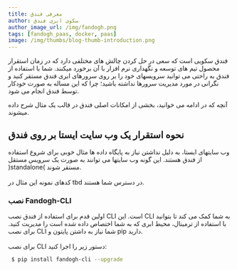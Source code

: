 ```yaml
---
title: معرفی فندق
author: سکوی ابری فندق
author_image_url: /img/fandogh.png
tags: [fandogh_paas, docker, paas]
image: /img/thumbs/blog-thumb-introduction.png
---
```


 فندق سکویی است که سعی در حل کردن چالش های مختلفی دارد که در زمان استقرار محصول تیم های توسعه و نگهداری نرم افزار با آن برخورد میکنند.
شما با استفاده از فندق به راحتی می توانید سرویسهای خود را بر روی سرورهای ابری فندق مستقر کنید و نگرانی در مورد مدیریت سرورها نداشته باشید؛ چرا که این مساله به صورت خودکار توسط فندق انجام می شود.

<!--truncate-->

آنچه که در ادامه می خوانید، بخشی از امکانات اصلی فندق در قالب یک مثال شرح داده میشوند.

## نحوه استقرار یک وب سایت ایستا بر روی فندق

وب سایتهای ایستا، به دلیل نداشتن نیاز به پایگاه داده ها مثال خوبی برای شروع استفاده از فندق هستند.
این گونه وب سایتها می توانند به صورت یک سرویس مستقل )standalone( مستقر شوند.<br/><br/>
کدهای نمونه این مثال در tbd در دسترس شما هستند.

### نصب Fandogh-CLI

اولین قدم برای استفاده از فندق نصب CLI است. این CLI به شما کمک می کند تا بتوانید با استفاده از ترمینال، محیط ابری که به شما اختصاص داده شده است را مدیریت کنید.
برای نصب CLI شما نیاز به داشتن پایتون و pip دارید. <br/><br/>
برای نصب CLI دستور زیر را اجرا کنید:

```bash
 $ pip install fandogh-cli --upgrade
```
